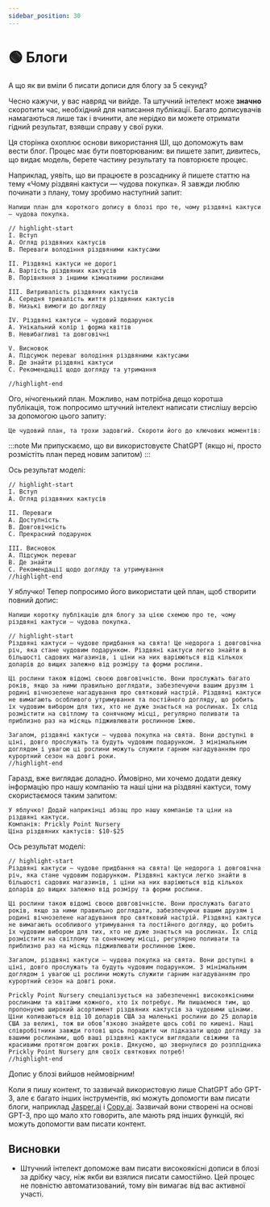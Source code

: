 ```yaml
---
sidebar_position: 30
---
```


# 🟢 Блоги

А що як ви вміли б писати дописи для блогу за 5 секунд?

Чесно кажучи, у вас навряд чи вийде. Та штучний інтелект може **значно** скоротити час, необхідний для написання публікації. Багато дописувачів намагаються лише так і вчинити, але нерідко ви можете отримати гідний результат, взявши справу у свої руки.

Ця сторінка охоплює основи використання ШІ, що допоможуть вам вести блог. Процес має бути повторюваним: ви пишете запит, дивитесь, що видає модель, берете частину результату та повторюєте процес.

Наприклад, уявіть, що ви працюєте в розсаднику й пишете статтю на тему «Чому різдвяні кактуси — чудова покупка». Я завжди люблю починати з плану, тому зробимо наступний запит:

```text
Напиши план для короткого допису в блозі про те, чому різдвяні кактуси — чудова покупка.

// highlight-start
I. Вступ
A. Огляд різдвяних кактусів
B. Переваги володіння різдвяними кактусами

II. Різдвяні кактуси не дорогі
A. Вартість різдвяних кактусів
B. Порівняння з іншими кімнатними рослинами

III. Витривалість різдвяних кактусів
A. Середня тривалість життя різдвяних кактусів
B. Низькі вимоги до догляду

IV. Різдвяні кактуси — чудовий подарунок
A. Унікальний колір і форма квітів
B. Невибагливі та довговічні

V. Висновок
A. Підсумок переваг володіння різдвяними кактусами 
B. Де знайти різдвяні кактуси 
C. Рекомендації щодо догляду та утримання

//highlight-end
```

Ого, нічогенький план. Можливо, нам потрібна дещо коротша публікація, тож попросимо штучний інтелект написати стислішу версію за допомогою цього запиту:

```text
Це чудовий план, та трохи задовгий. Скороти його до ключових моментів:
```

:::note
Ми припускаємо, що ви використовуєте ChatGPT (якщо ні, просто розмістіть план перед новим запитом)
:::

Ось результат моделі:

```text
// highlight-start
I. Вступ 
A. Огляд різдвяних кактусів 

II. Переваги 
A. Доступність 
B. Довговічність 
C. Прекрасний подарунок 

III. Висновок
A. Підсумок переваг 
B. Де знайти 
C. Рекомендації щодо догляду та утримування
//highlight-end
```

У яблучко! Тепер попросимо його використати цей план, щоб створити повний допис:

```text
Напиши коротку публікацію для блогу за цією схемою про те, чому різдвяні кактуси — чудова покупка.

// highlight-start
Різдвяні кактуси — чудове придбання на свята! Це недорога і довговічна річ, яка стане чудовим подарунком. Різдвяні кактуси легко знайти в більшості садових магазинів, і ціни на них варіюються від кількох доларів до вищих залежно від розміру та форми рослини.

Ці рослини також відомі своєю довговічністю. Вони прослужать багато років, якщо за ними правильно доглядати, забезпечуючи вашим друзям і родині вічнозелене нагадування про святковий настрій. Різдвяні кактуси не вимагають особливого утримування та постійного догляду, що робить їх чудовим вибором для тих, хто не дуже знається на рослинах. Їх слід розмістити на світлому та сонячному місці, регулярно поливати та приблизно раз на місяць підживлювати рослинною їжею. 

Загалом, різдвяні кактуси — чудова покупка на свята. Вони доступні в ціні, довго прослужать та будуть чудовим подарунком. З мінімальним доглядом і увагою ці рослини можуть служити гарним нагадуванням про курортний сезон на довгі роки.
//highlight-end
```

Гаразд, вже виглядає доладно. Ймовірно, ми хочемо додати деяку інформацію про нашу компанію та наші ціни на різдвяні кактуси, тому скористаємося таким запитом:

```text
У яблучко! Додай наприкінці абзац про нашу компанію та ціни на різдвяні кактуси.
Компанія: Prickly Point Nursery
Ціна різдвяних кактусів: $10-$25
```

Ось результат моделі:

```text
// highlight-start
Різдвяні кактуси — чудове придбання на свята! Це недорога і довговічна річ, яка стане чудовим подарунком. Різдвяні кактуси легко знайти в більшості садових магазинів, і ціни на них варіюються від кількох доларів до вищих залежно від розміру та форми рослини.

Ці рослини також відомі своєю довговічністю. Вони прослужать багато років, якщо за ними правильно доглядати, забезпечуючи вашим друзям і родині вічнозелене нагадування про святковий настрій. Різдвяні кактуси не вимагають особливого утримування та постійного догляду, що робить їх чудовим вибором для тих, хто не дуже знається на рослинах. Їх слід розмістити на світлому та сонячному місці, регулярно поливати та приблизно раз на місяць підживлювати рослинною їжею. 

Загалом, різдвяні кактуси — чудова покупка на свята. Вони доступні в ціні, довго прослужать та будуть чудовим подарунком. З мінімальним доглядом і увагою ці рослини можуть служити гарним нагадуванням про курортний сезон на довгі роки.

Prickly Point Nursery спеціалізується на забезпеченні високоякісними рослинами та квітами кожного, хто їх потребує. Ми пишаємося тим, що пропонуємо широкий асортимент різдвяних кактусів за чудовими цінами. Ціни коливаються від 10 доларів США за маленькі рослини до 25 доларів США за великі, тож ви обов’язково знайдете щось собі по кишені. Наші співробітники завжди готові щось порадити чи підказати щодо догляду за вашими рослинами, щоб ваші різдвяні кактуси виглядали свіжими та красивими протягом довгих років. Дякуємо, що звернулися до розплідника Prickly Point Nursery для своїх святкових потреб!
//highlight-end
```

Допис у блозі вийшов неймовірним!

Коли я пишу контент, то зазвичай використовую лише ChatGPT або GPT-3, але є багато інших інструментів, які можуть допомогти вам писати блоги, наприклад [Jasper.ai](https://www.jasper.ai/) і [Copy.ai](https://www.copy.ai/). Зазвичай вони створені на основі GPT-3, про що мало хто говорить, але мають ряд інших функцій, які можуть допомогти вам писати контент.

## Висновки

- Штучний інтелект допоможе вам писати високоякісні дописи в блозі за дрібку часу, ніж якби ви взялися писати самостійно. Цей процес не повністю автоматизований, тому він вимагає від вас активної участі.
